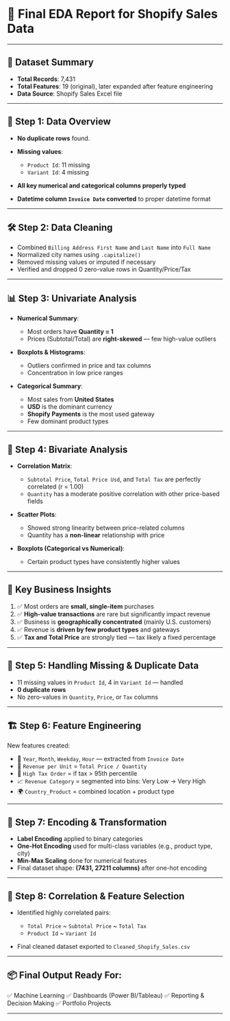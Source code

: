 # 🧾 Final EDA Report for Shopify Sales Data

---

## 📌 Dataset Summary

* **Total Records**: 7,431
* **Total Features**: 19 (original), later expanded after feature engineering
* **Data Source**: Shopify Sales Excel file

---

## 🧹 Step 1: Data Overview

* **No duplicate rows** found.
* **Missing values**:

  * `Product Id`: 11 missing
  * `Variant Id`: 4 missing
* **All key numerical and categorical columns properly typed**
* **Datetime column `Invoice Date` converted** to proper datetime format

---

## 🛠️ Step 2: Data Cleaning

* Combined `Billing Address First Name` and `Last Name` into `Full Name`
* Normalized city names using `.capitalize()`
* Removed missing values or imputed if necessary
* Verified and dropped 0 zero-value rows in Quantity/Price/Tax

---

## 📊 Step 3: Univariate Analysis

* **Numerical Summary**:

  * Most orders have **Quantity = 1**
  * Prices (Subtotal/Total) are **right-skewed** — few high-value outliers
* **Boxplots & Histograms**:

  * Outliers confirmed in price and tax columns
  * Concentration in low price ranges
* **Categorical Summary**:

  * Most sales from **United States**
  * **USD** is the dominant currency
  * **Shopify Payments** is the most used gateway
  * Few dominant product types

---

## 🔗 Step 4: Bivariate Analysis

* **Correlation Matrix**:

  * `Subtotal Price`, `Total Price Usd`, and `Total Tax` are perfectly correlated (r = 1.00)
  * `Quantity` has a moderate positive correlation with other price-based fields
* **Scatter Plots**:

  * Showed strong linearity between price-related columns
  * Quantity has a **non-linear** relationship with price
* **Boxplots (Categorical vs Numerical)**:

  * Certain product types have consistently higher values

---

## 🧠 Key Business Insights

1. ✅ Most orders are **small, single-item** purchases
2. ✅ **High-value transactions** are rare but significantly impact revenue
3. ✅ Business is **geographically concentrated** (mainly U.S. customers)
4. ✅ Revenue is **driven by few product types** and gateways
5. ✅ **Tax and Total Price** are strongly tied — tax likely a fixed percentage

---

## 🔧 Step 5: Handling Missing & Duplicate Data

* 11 missing values in `Product Id`, 4 in `Variant Id` — handled
* **0 duplicate rows**
* No zero-values in `Quantity`, `Price`, or `Tax` columns

---

## 🏗️ Step 6: Feature Engineering

New features created:

* 📅 `Year`, `Month`, `Weekday`, `Hour` — extracted from `Invoice Date`
* 💸 `Revenue per Unit` = `Total Price / Quantity`
* 🚨 `High Tax Order` = if tax > 95th percentile
* 📈 `Revenue Category` = segmented into bins: Very Low → Very High
* 🌍 `Country_Product` = combined location + product type

---

## 🔄 Step 7: Encoding & Transformation

* **Label Encoding** applied to binary categories
* **One-Hot Encoding** used for multi-class variables (e.g., product type, city)
* **Min-Max Scaling** done for numerical features
* Final dataset shape: **(7431, 27211 columns)** after one-hot encoding

---

## 🧪 Step 8: Correlation & Feature Selection

* Identified highly correlated pairs:

  * `Total Price` \~ `Subtotal Price` \~ `Total Tax`
  * `Product Id` \~ `Variant Id`
* Final cleaned dataset exported to `Cleaned_Shopify_Sales.csv`

---

## 📦 Final Output Ready For:

✅ Machine Learning
✅ Dashboards (Power BI/Tableau)
✅ Reporting & Decision Making
✅ Portfolio Projects

---
